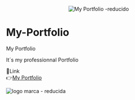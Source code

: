 
<div align="center">
  
![My Portfolio -reducido](https://github.com/DIGORACCOON4279/My-Portfolio/assets/88150970/c0d212d7-0aaa-4331-90d8-56ddbb93dfde)
  
</div>

# My-Portfolio
My Portfolio 

It´s my professionnal Portfolio

🚀Link </br>
👉[My Portfolio](https://my-portfolio-34cs.vercel.app/)


![logo marca - reducida](https://github.com/DIGORACCOON4279/My-Portfolio/assets/88150970/d13d66b2-96c3-40b8-b6f2-74064a6b3021)
